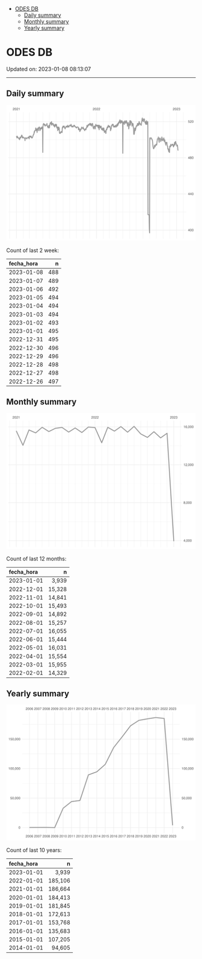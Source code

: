 
  - [ODES DB](#odes-db)
      - [Daily summary](#daily-summary)
      - [Monthly summary](#monthly-summary)
      - [Yearly summary](#yearly-summary)

# ODES DB

Updated on: 2023-01-08 08:13:07

-----

## Daily summary

![](figures/unnamed-chunk-2-1.svg)<!-- -->

Count of last 2 week:

| fecha\_hora |   n |
| :---------- | --: |
| 2023-01-08  | 488 |
| 2023-01-07  | 489 |
| 2023-01-06  | 492 |
| 2023-01-05  | 494 |
| 2023-01-04  | 494 |
| 2023-01-03  | 494 |
| 2023-01-02  | 493 |
| 2023-01-01  | 495 |
| 2022-12-31  | 495 |
| 2022-12-30  | 496 |
| 2022-12-29  | 496 |
| 2022-12-28  | 498 |
| 2022-12-27  | 498 |
| 2022-12-26  | 497 |

## Monthly summary

![](figures/unnamed-chunk-4-1.svg)<!-- -->

Count of last 12 months:

| fecha\_hora |      n |
| :---------- | -----: |
| 2023-01-01  |  3,939 |
| 2022-12-01  | 15,328 |
| 2022-11-01  | 14,841 |
| 2022-10-01  | 15,493 |
| 2022-09-01  | 14,892 |
| 2022-08-01  | 15,257 |
| 2022-07-01  | 16,055 |
| 2022-06-01  | 15,444 |
| 2022-05-01  | 16,031 |
| 2022-04-01  | 15,554 |
| 2022-03-01  | 15,955 |
| 2022-02-01  | 14,329 |

## Yearly summary

![](figures/unnamed-chunk-6-1.svg)<!-- -->

Count of last 10 years:

| fecha\_hora |       n |
| :---------- | ------: |
| 2023-01-01  |   3,939 |
| 2022-01-01  | 185,106 |
| 2021-01-01  | 186,664 |
| 2020-01-01  | 184,413 |
| 2019-01-01  | 181,845 |
| 2018-01-01  | 172,613 |
| 2017-01-01  | 153,768 |
| 2016-01-01  | 135,683 |
| 2015-01-01  | 107,205 |
| 2014-01-01  |  94,605 |
